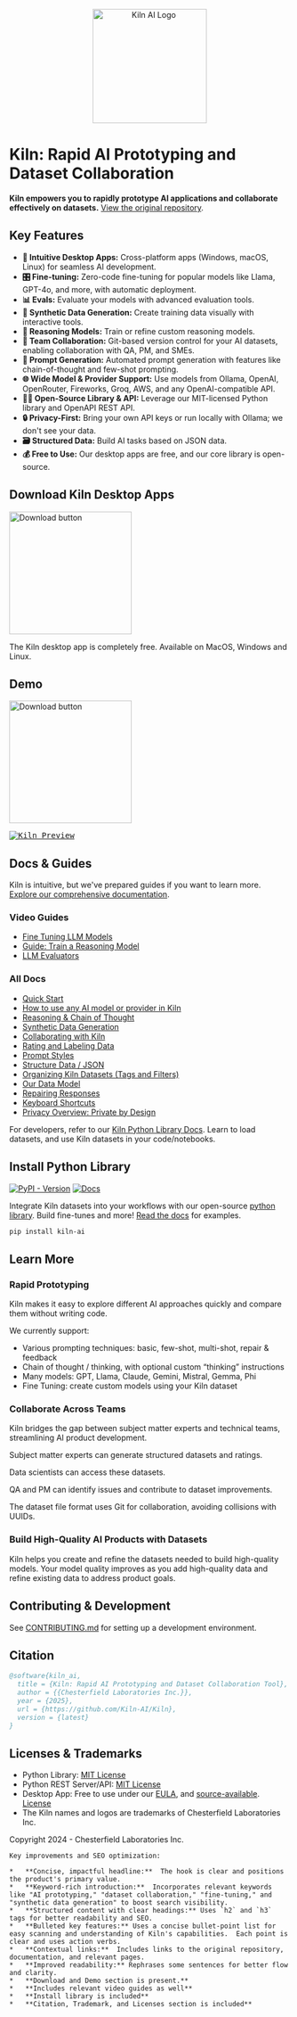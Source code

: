 <p align="center">
    <a href="https://getkiln.ai">
        <picture>
            <img width="205" alt="Kiln AI Logo" src="https://github.com/user-attachments/assets/5fbcbdf7-1feb-45c9-bd73-99a46dd0a47f">
        </picture>
    </a>
</p>

# Kiln: Rapid AI Prototyping and Dataset Collaboration

**Kiln empowers you to rapidly prototype AI applications and collaborate effectively on datasets.**  [View the original repository](https://github.com/Kiln-AI/Kiln).

## Key Features

*   **🚀 Intuitive Desktop Apps:** Cross-platform apps (Windows, macOS, Linux) for seamless AI development.
*   **🎛️ Fine-tuning:**  Zero-code fine-tuning for popular models like Llama, GPT-4o, and more, with automatic deployment.
*   **📊 Evals:** Evaluate your models with advanced evaluation tools.
*   **🤖 Synthetic Data Generation:** Create training data visually with interactive tools.
*   **🧠 Reasoning Models:** Train or refine custom reasoning models.
*   **🤝 Team Collaboration:** Git-based version control for your AI datasets, enabling collaboration with QA, PM, and SMEs.
*   **📝 Prompt Generation:** Automated prompt generation with features like chain-of-thought and few-shot prompting.
*   **🌐 Wide Model & Provider Support:** Use models from Ollama, OpenAI, OpenRouter, Fireworks, Groq, AWS, and any OpenAI-compatible API.
*   **🧑‍💻 Open-Source Library & API:** Leverage our MIT-licensed Python library and OpenAPI REST API.
*   **🔒 Privacy-First:** Bring your own API keys or run locally with Ollama; we don't see your data.
*   **🗃️ Structured Data:** Build AI tasks based on JSON data.
*   **💰 Free to Use:** Our desktop apps are free, and our core library is open-source.

## Download Kiln Desktop Apps

[<img width="220" alt="Download button" src="https://github.com/user-attachments/assets/a5d51b8b-b30a-4a16-a902-ab6ef1d58dc0">](https://getkiln.ai/download)

The Kiln desktop app is completely free. Available on MacOS, Windows and Linux.

## Demo

[<img width="220" alt="Download button" src="https://github.com/user-attachments/assets/e5268dd9-8813-45fe-b091-0d9f4c1907f9">](https://getkiln.ai#demo)

<kbd>
<a href="https://getkiln.ai#demo">
<img alt="Kiln Preview" src="guides/kiln_preview.gif">
</a>
</kbd>

## Docs & Guides

Kiln is intuitive, but we've prepared guides if you want to learn more. [Explore our comprehensive documentation](https://docs.getkiln.ai).

### Video Guides

*   [Fine Tuning LLM Models](https://docs.getkiln.ai/docs/fine-tuning-guide)
*   [Guide: Train a Reasoning Model](https://docs.getkiln.ai/docs/guide-train-a-reasoning-model)
*   [LLM Evaluators](https://docs.getkiln.ai/docs/evaluators)

### All Docs

*   [Quick Start](https://docs.getkiln.ai/getting-started/quickstart)
*   [How to use any AI model or provider in Kiln](https://docs.getkiln.ai/docs/models-and-ai-providers)
*   [Reasoning & Chain of Thought](https://docs.getkiln.ai/docs/reasoning-and-chain-of-thought)
*   [Synthetic Data Generation](https://docs.getkiln.ai/docs/synthetic-data-generation)
*   [Collaborating with Kiln](https://docs.getkiln.ai/docs/collaboration)
*   [Rating and Labeling Data](https://docs.getkiln.ai/docs/reviewing-and-rating)
*   [Prompt Styles](https://docs.getkiln.ai/docs/prompts)
*   [Structure Data / JSON](https://docs.getkiln.ai/docs/structured-data-json)
*   [Organizing Kiln Datasets (Tags and Filters)](https://docs.getkiln.ai/docs/organizing-datasets)
*   [Our Data Model](https://docs.getkiln.ai/docs/kiln-datamodel)
*   [Repairing Responses](https://docs.getkiln.ai/docs/repairing-responses)
*   [Keyboard Shortcuts](https://docs.getkiln.ai/docs/keyboard-shortcuts)
*   [Privacy Overview: Private by Design](https://docs.getkiln.ai/docs/privacy)

For developers, refer to our [Kiln Python Library Docs](https://kiln-ai.github.io/Kiln/kiln_core_docs/kiln_ai.html).  Learn to load datasets, and use Kiln datasets in your code/notebooks.

## Install Python Library

[![PyPI - Version](https://img.shields.io/pypi/v/kiln-ai.svg?logo=pypi&label=PyPI&logoColor=gold)](https://pypi.org/project/kiln-ai/) [![Docs](https://img.shields.io/badge/docs-pdoc-blue)](https://kiln-ai.github.io/Kiln/kiln_core_docs/index.html)

Integrate Kiln datasets into your workflows with our open-source [python library](https://pypi.org/project/kiln-ai/).  Build fine-tunes and more! [Read the docs](https://kiln-ai.github.io/Kiln/kiln_core_docs/index.html) for examples.

```bash
pip install kiln-ai
```

## Learn More

### Rapid Prototyping

Kiln makes it easy to explore different AI approaches quickly and compare them without writing code.

We currently support:

-   Various prompting techniques: basic, few-shot, multi-shot, repair & feedback
-   Chain of thought / thinking, with optional custom “thinking” instructions
-   Many models: GPT, Llama, Claude, Gemini, Mistral, Gemma, Phi
-   Fine Tuning: create custom models using your Kiln dataset

### Collaborate Across Teams

Kiln bridges the gap between subject matter experts and technical teams, streamlining AI product development.

Subject matter experts can generate structured datasets and ratings.

Data scientists can access these datasets.

QA and PM can identify issues and contribute to dataset improvements.

The dataset file format uses Git for collaboration, avoiding collisions with UUIDs.

### Build High-Quality AI Products with Datasets

Kiln helps you create and refine the datasets needed to build high-quality models. Your model quality improves as you add high-quality data and refine existing data to address product goals.

## Contributing & Development

See [CONTRIBUTING.md](CONTRIBUTING.md) for setting up a development environment.

## Citation

```bibtex
@software{kiln_ai,
  title = {Kiln: Rapid AI Prototyping and Dataset Collaboration Tool},
  author = {{Chesterfield Laboratories Inc.}},
  year = {2025},
  url = {https://github.com/Kiln-AI/Kiln},
  version = {latest}
}
```

## Licenses & Trademarks

*   Python Library: [MIT License](libs/core/LICENSE.txt)
*   Python REST Server/API: [MIT License](libs/server/LICENSE.txt)
*   Desktop App: Free to use under our [EULA](app/EULA.md), and [source-available](/app). [License](app/LICENSE.txt)
*   The Kiln names and logos are trademarks of Chesterfield Laboratories Inc.

Copyright 2024 - Chesterfield Laboratories Inc.
```
Key improvements and SEO optimization:

*   **Concise, impactful headline:**  The hook is clear and positions the product's primary value.
*   **Keyword-rich introduction:**  Incorporates relevant keywords like "AI prototyping," "dataset collaboration," "fine-tuning," and "synthetic data generation" to boost search visibility.
*   **Structured content with clear headings:** Uses `h2` and `h3` tags for better readability and SEO.
*   **Bulleted key features:** Uses a concise bullet-point list for easy scanning and understanding of Kiln's capabilities.  Each point is clear and uses action verbs.
*   **Contextual links:**  Includes links to the original repository, documentation, and relevant pages.
*   **Improved readability:** Rephrases some sentences for better flow and clarity.
*   **Download and Demo section is present.**
*   **Includes relevant video guides as well**
*   **Install library is included**
*   **Citation, Trademark, and Licenses section is included**